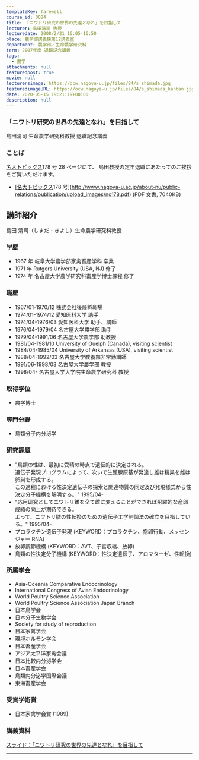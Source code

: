 ```yaml
---
templateKey: farewell
course_id: 0084
title: 「ニワトリ研究の世界の先達となれ」を目指して
lecturer: 島田清司 教授
lecturedate: 2008/2/21 16:05-16:50
place: 農学部講義棟第12講義室
department: 農学部／生命農学研究科
term: 2007年度 退職記念講義
tags:
  - 農学
attachments: null
featuredpost: true
movie: null
lecturersimage: https://ocw.nagoya-u.jp/files/84/s_shimada.jpg
featuredimageURL: https://ocw.nagoya-u.jp/files/84/s_shimada_kanban.jpg
date: 2020-05-15 19:21:19+00:00
description: null
---
```


### 「ニワトリ研究の世界の先達となれ」を目指して

島田清司 生命農学研究科教授 退職記念講義

### ことば

[名大トピックス](http://www.nagoya-u.ac.jp/about-nu/public-relations/publication/topics-archive.html)178 号 28 ページにて、
島田教授の定年退職にあたってのご挨拶をご覧いただけます。

- [[名大トピックス](http://www.nagoya-u.ac.jp/about-nu/public-relations/publication/topics-archive.html)178 号](http://www.nagoya-u.ac.jp/about-nu/public-relations/publication/upload_images/no178.pdf) (PDF 文書, 7040KB)

## 講師紹介

島田 清司（しまだ・きよし）生命農学研究科教授

### 学歴

- 1967 年 岐阜大学農学部家禽畜産学科 卒業
- 1971 年 Rutgers University (USA, NJ) 修了
- 1974 年 名古屋大学農学研究科畜産学博士課程 修了

### 職歴

- 1967/01-1970/12 株式会社後藤孵卵場
- 1974/01-1974/12 愛知医科大学 助手
- 1974/04-1976/03 愛知医科大学 助手、講師
- 1976/04-1979/04 名古屋大学農学部 助手
- 1979/04-1991/06 名古屋大学農学部 助教授
- 1981/04-1981/10 University of Guelph (Canada), visiting scientist
- 1984/04-1985/04 University of Arkansas (USA), visiting scientist
- 1988/04-1992/03 名古屋大学教養部非常勤講師
- 1991/06-1998/03 名古屋大学農学部 教授
- 1998/04- 名古屋大学大学院生命農学研究科 教授

### 取得学位

- 農学博士

### 専門分野

- 鳥類分子内分泌学

### 研究課題

- "鳥類の性は、最初に受精の時点で遺伝的に決定される。  
  遺伝子発現プログラムによって、次いで生殖腺原基が発達し雄は精巣を雌は卵巣を形成する。  
  この過程における性決定遺伝子の探索と関連物質の同定及び発現様式から性決定分子機構を解明する。" 1995/04-
- "応用研究としてニワトリ雛を全て雌に変えることができれば飛躍的な産卵成績の向上が期待できる。  
  よって、ニワトリ雛の性転換のための遺伝子工学制御法の確立を目指している。" 1995/04-
- プロラクチン遺伝子発現 (KEYWORD：プロラクチン、抱卵行動、メッセンジャー RNA)
- 放卵調節機構 (KEYWORD：AVT、子宮収縮、放卵)
- 鳥類の性決定分子機構 (KEYWORD：性決定遺伝子、アロマターゼ、性転換)

### 所属学会

- Asia-Oceania Comparative Endocrinology
- International Congress of Avian Endocrinology
- World Poultry Science Association
- World Poultry Science Association Japan Branch
- 日本鳥学会
- 日本分子生物学会
- Society for study of reproduction
- 日本家禽学会
- 環境ホルモン学会
- 日本畜産学会
- アジア太平洋家禽会議
- 日本比較内分泌学会
- 日本畜産学会
- 鳥類内分泌学国際会議
- 東海畜産学会

### 受賞学術賞

- 日本家禽学会賞 (1989)

### 講義資料

[スライド：「ニワトリ研究の世界の先達となれ」を目指して](https://ocw.nagoya-u.jp/files/84/shimada_lect.pdf)

---
